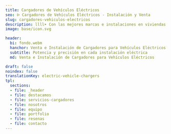 ```yaml
---
title: Cargadores de Vehículos Eléctricos
seo: ᐅ Cargadores de Vehículos Eléctricos - Instalación y Venta
slug: cargadores-vehiculos-electricos
description: llll➤ Con las mejores marcas e instalaciones en viviendas y garajes comunitarios. ✅ Contáctanos para asesoramiento personalizado y presupuestos.
image: base/icon.svg

header:
  bi: fondo.webm
  hanchor: Venta e Instalación de Cargadores para Vehículos Eléctricos
  subtitle: Potencia y precisión en cada instalación eléctrica
  md: Venta e Instalación de Cargadores para Vehículos Eléctricos

draft: false
noindex: false
translationKey: electric-vehicle-chargers
tpl:
  sections:
  - file: _header
  - file: destacamos
  - file: servicios-cargadores
  - file: nosotros
  - file: equipo
  - file: portfolio
  - file: resenas
  - file: contacto
---
```

